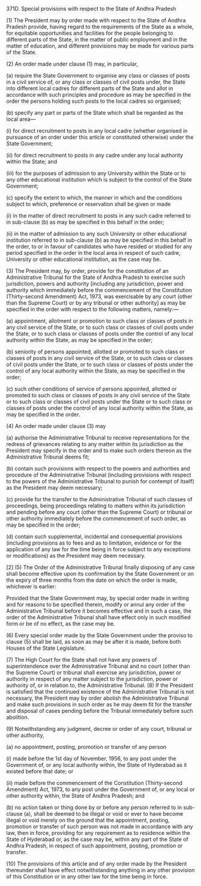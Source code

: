 371D. Special provisions with respect to the State of Andhra Pradesh

(1) The President may by order made with respect to the State of Andhra Pradesh provide, having regard to the requirements of the State as a whole, for equitable opportunities and facilities for the people belonging to different parts of the State, in the matter of public employment and in the matter of education, and different provisions may be made for various parts of the State.

(2) An order made under clause (1) may, in particular,

(a) require the State Government to organise any class or classes of posts in a civil service of, or any class or classes of civil posts under, the State into different local cadres for different parts of the State and allot in accordance with such principles and procedure as may be specified in the order the persons holding such posts to the local cadres so organised;

(b) specify any part or parts of the State which shall be regarded as the local area—

(i) for direct recruitment to posts in any local cadre (whether organised in pursuance of an order under this article or constituted otherwise) under the State Government;

(ii) for direct recruitment to posts in any cadre under any local authority within the State; and

(iii) for the purposes of admission to any University within the State or to any other educational institution which is subject to the control of the State Government;

(c) specify the extent to which, the manner in which and the conditions subject to which, preference or reservation shall be given or made

(i) in the matter of direct recruitment to posts in any such cadre referred to in sub-clause (b) as may be specified in this behalf in the order;

(ii) in the matter of admission to any such University or other educational institution referred to in sub-clause (b) as may be specified in this behalf in the order, to or in favour of candidates who have resided or studied for any period specified in the order in the local area in respect of such cadre, University or other educational institution, as the case may be.

(3) The President may, by order, provide for the constitution of an Administrative Tribunal for the State of Andhra Pradesh to exercise such jurisdiction, powers and authority [including any jurisdiction, power and authority which immediately before the commencement of the Constitution (Thirty-second Amendment) Act, 1973, was exercisable by any court (other than the Supreme Court) or by any tribunal or other authority] as may be specified in the order with respect to the following matters, namely:—

(a) appointment, allotment or promotion to such class or classes of posts in any civil service of the State, or to such class or classes of civil posts under the State, or to such class or classes of posts under the control of any local authority within the State, as may be specified in the order;

(b) seniority of persons appointed, allotted or promoted to such class or classes of posts in any civil service of the State, or to such class or classes of civil posts under the State, or to such class or classes of posts under the control of any local authority within the State, as may be specified in the order;

(c) such other conditions of service of persons appointed, allotted or promoted to such class or classes of posts in any civil service of the State or to such class or classes of civil posts under the State or to such class or classes of posts under the control of any local authority within the State, as may be specified in the order.

(4) An order made under clause (3) may

(a) authorise the Administrative Tribunal to receive representations for the redress of grievances relating to any matter within its jurisdiction as the President may specify in the order and to make such orders thereon as the Administrative Tribunal deems fit;

(b) contain such provisions with respect to the powers and authorities and procedure of the Administrative Tribunal (including provisions with respect to the powers of the Administrative Tribunal to punish for contempt of itself) as the President may deem necessary;

(c) provide for the transfer to the Administrative Tribunal of such classes of proceedings, being proceedings relating to matters within its jurisdiction and pending before any court (other than the Supreme Court) or tribunal or other authority immediately before the commencement of such order, as may be specified in the order;

(d) contain such supplemental, incidental and consequential provisions (including provisions as to fees and as to limitation, evidence or for the application of any law for the time being in force subject to any exceptions or modifications) as the President may deem necessary.

[2] (5) The Order of the Administrative Tribunal finally disposing of any case shall become effective upon its confirmation by the State Government or on the expiry of three months from the date on which the order is made, whichever is earlier:

Provided that the State Government may, by special order made in writing and for reasons to be specified therein, modify or annul any order of the Administrative Tribunal before it becomes effective and in such a case, the order of the Administrative Tribunal shall have effect only in such modified form or be of no effect, as the case may be.

(6) Every special order made by the State Government under the proviso to clause (5) shall be laid, as soon as may be after it is made, before both Houses of the State Legislature.

(7) The High Court for the State shall not have any powers of superintendence over the Administrative Tribunal and no court (other than the Supreme Court) or tribunal shall exercise any jurisdiction, power or authority in respect of any matter subject to the jurisdiction, power or authority of, or in relation to, the Administrative Tribunal.
(8) If the President is satisfied that the continued existence of the Administrative Tribunal is not necessary, the President may by order abolish the Administrative Tribunal and make such provisions in such order as he may deem fit for the transfer and disposal of cases pending before the Tribunal immediately before such abolition.

(9) Notwithstanding any judgment, decree or order of any court, tribunal or other authority,

(a) no appointment, posting, promotion or transfer of any person

(i) made before the 1st day of November, 1956, to any post under the Government of, or any local authority within, the State of Hyderabad as it existed before that date; or

(ii) made before the commencement of the Constitution (Thirty-second Amendment) Act, 1973, to any post under the Government of, or any local or other authority within, the State of Andhra Pradesh; and

(b) no action taken or thing done by or before any person referred to in sub-clause (a), shall be deemed to be illegal or void or ever to have become illegal or void merely on the ground that the appointment, posting, promotion or transfer of such person was not made in accordance with any law, then in force, providing for any requirement as to residence within the State of Hyderabad or, as the case may be, within any part of the State of Andhra Pradesh, in respect of such appointment, posting, promotion or transfer.

(10) The provisions of this article and of any order made by the President thereunder shall have effect notwithstanding anything in any other provision of this Constitution or in any other law for the time being in force.

